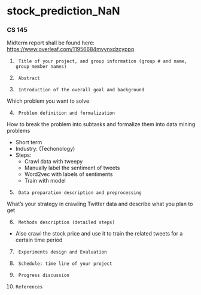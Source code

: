 # stock_prediction_NaN
### CS 145

Midterm report shall be found here: https://www.overleaf.com/11956684mvynxdzcyppq

1.  	Title of your project, and group information (group # and name, group member names)

2.  	Abstract

3.  	Introduction of the overall goal and background

Which problem you want to solve

4.  	Problem definition and formalization

How to break the problem into subtasks and formalize them into data mining problems
- Short term
- Industry: (Techonology)
- Steps:
  * Crawl data with tweepy
  * Manually label the sentiment of tweets
  * Word2vec with labels of sentiments
  * Train with model

5.  	Data preparation description and preprocessing

What’s your strategy in crawling Twitter data and describe what you plan to get 

6.  	Methods description (detailed steps)
- Also crawl the stock price and use it to train the related tweets for a certain time period

7.  	Experiments design and Evaluation

8.  	Schedule: time line of your project 

9.  	Progress discussion

10.  	References
